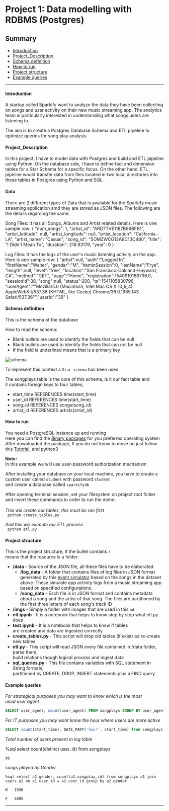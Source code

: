 # Project 1: Data modelling with RDBMS (Postgres) 

## Summary
* [Introduction](#Introduction)
* [Project_Description](#Project_Description)
* [Schema definition](#Schema-definition)
* [How to run](#How-to-run)
* [Project structure](#Project-structure)
* [Example queries](#Example-queries)
--------------------------------------------


#### Introduction

A startup called Sparkify want to analyze the data they have been collecting on songs and user activity on their new music streaming app. The analytics team is particularly interested in understanding what songs users are listening to.

The aim is to create a Postgres Database Schema and ETL pipeline to optimize queries for song play analysis.

#### Project_Description

In this project, I have to model data with Postgres and build and ETL pipeline using Python. On the database side, I have to define fact and dimension tables for a Star Schema for a specific focus. On the other hand, ETL pipeline would transfer data from files located in two local directories into these tables in Postgres using Python and SQL

#### Data

There are 2 different types of Data that is available for the Sparkify music streaming application amd they are stored as JSON files. The following are the details regarding the same:

Song Files: It has all Songs, Albums and Artist related details. Here is one sample row: { "num_songs": 1, "artist_id": "ARD7TVE1187B99BFB1", "artist_latitude": null, "artist_longitude": null, "artist_location": "California - LA", "artist_name": "Casual", "song_id": "SOMZWCG12A8C13C480", "title": "I Didn't Mean To", "duration": 218.93179, "year": 0 }

Log Files: It has the logs of the user's music listening activity on the app. Here is one sample row: { "artist":null, "auth":"Logged In", "firstName":"Walter", "gender":"M", "itemInSession":0, "lastName":"Frye", "length":null, "level":"free", "location":"San Francisco-Oakland-Hayward, CA", "method":"GET", "page":"Home", "registration":1540919166796.0, "sessionId":38, "song":null, "status":200, "ts":1541105830796, "userAgent":""Mozilla/5.0 (Macintosh; Intel Mac OS X 10_9_4) AppleWebKit/537.36 (KHTML, like Gecko) Chrome/36.0.1985.143 Safari/537.36"","userId":"39" }

#### Schema definition
This is the schema of the database

How to read the schema: 
* Blank bullets are used to identify the fields that can be null <br>
* Black bullets are used to identify the fields that can not be null <br>
* If the field is underlined means that is a primary key <br>


![schema](./imgs/SongPlayAnalysisSchema.png)


To represent this context a ``Star schema`` has been used <br>

The songplays table is the core of this schema, is it our fact table and <br>
it contains foreign keys to four tables;
* start_time REFERENCES time(start_time)
* user_id REFERENCES time(start_time)
* song_id REFERENCES songs(song_id)
* artist_id REFERENCES artists(artist_id)


#### How to run

You need a PostgreSQL instance up and running <br>
Here you can find the [Binary packages](https://www.postgresql.org/download/) for you preferred operating system  <br>
After downloaded the package, If you do not know to move on just follow this [Tutorial](http://www.postgresqltutorial.com/), and python3 <br>


<b> Note: </b><br>
In this example we will use user-password authorization mechanism

After installing your database on your local machine, you have to create a <br>
custom user called `student` with password `student`  <br>
and create a database called `sparkifydb`

After opening terminal session, set your filesystem on project root folder <br>
and  insert these commands in order to run the demo: <br><br>
<I> This will create our tables, this must be ran first </I> <br>
`` python create_tables.py`` <br>

<I> And this will execute our ETL process </I> <br>
`` python etl.py`` <br>

#### Project structure
This is the project structure, if the bullet contains ``/`` <br>
means that the resource is a folder:

* <b> /data </b> - Source of the JSON file, all these files have to be elaborated
  * <b> /log_data </b> - A folder that contains files of log files in JSON format generated by this [event simulator](https://github.com/Interana/eventsim) based on the songs in the dataset above. These simulate app activity logs from a music streaming app based on specified configurations.
  * <b> /song_data </b> -  Each file is in JSON format and contains metadata about a song and the artist of that song. The files are partitioned by the first three letters of each song's track ID
* <b> /imgs </b> - Simply a folder with images that are used in this ``md``
* <b> etl.ipynb </b> - It is a notebook that helps to know step by step what etl.py does
* <b> test.ipynb </b> - It is a notebook that helps to know if tables
  <br> are created and data are ingested correctly 
* <b> create_tables.py </b> - This script will drop old tables (if exist) ad re-create new tables
* <b> etl.py </b> - This script will read JSON every file contained in /data folder, parse them, <br> build relations though logical process and ingest data 
* <b> sql_queries.py </b> - This file contains variables with SQL statement in String formats, <br> partitioned by CREATE, DROP, INSERT statements plus a FIND query 


#### Example queries

<I> For strategical purposes you may want to know which is the most <br>
used user agent</I>
``` SQL
SELECT user_agent, count(user_agent) FROM songplays GROUP BY user_agent;
```

<I> For IT purposes you may want know the hour where users are more active </I>
``` SQL
SELECT count(start_time), DATE_PART('hour', start_time) from songplays group by DATE_PART('hour', start_time);
```
<I> Total number of users present in log table</I>
 
 %sql select count(distinct user_id) from songplays

    96

<I>songs played by Gender</I>

    %sql select a2.gender, count(a1.songplay_id) from songplays a1 join users a2 on a1.user_id = a2.user_id group by a2.gender

    M	1936

    F	4895
----------------------------